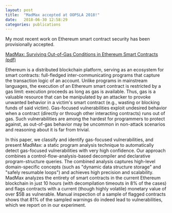```yaml
---
layout: post
title:  "MadMax accepted at OOPSLA 2018!"
date:   2018-06-30 12:58:29
categories: publications
---
```

My most recent work on Ethereum smart contract security has been provisionally accepted.

[MadMax: Surviving Out-of-Gas Conditions in Ethereum Smart Contracts (pdf)](http://www.nevillegrech.com/madmax-oopsla18.pdf)

Ethereum is a distributed blockchain platform, serving as an ecosystem for smart contracts: full-fledged inter-communicating programs that capture the transaction logic of an account. Unlike programs in mainstream languages, the execution of an Ethereum smart contract is restricted by a gas limit: execution proceeds as long as gas is available. Thus, gas is a valuable resource that can be manipulated by an attacker to provoke unwanted behavior in a victim's smart contract (e.g., wasting or blocking funds of said victim). Gas-focused vulnerabilities exploit undesired behavior when a contract (directly or through other interacting contracts) runs out of gas. Such vulnerabilities are among the hardest for programmers to protect against, as out-of-gas behavior may be uncommon in non-attack scenarios and reasoning about it is far from trivial.

In this paper, we classify and identify gas-focused vulnerabilities, and present MadMax: a static program analysis technique to automatically detect gas-focused vulnerabilities with very high confidence. Our approach combines a control-flow-analysis-based decompiler and declarative program-structure queries. The combined analysis captures high-level domain-specific concepts (such as "dynamic data structure storage" and "safely resumable loops") and achieves high precision and scalability. MadMax analyzes the entirety of smart contracts in the current Ethereum blockchain in just 10 hours (with decompilation timeouts in 8% of the cases) and flags contracts with a current (though highly volatile) monetary value of over $5B as vulnerable. Manual inspection of a sample of flagged contracts shows that 81% of the sampled warnings do indeed lead to vulnerabilities, which we report on in our experiment.

